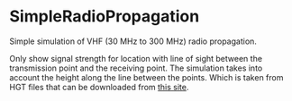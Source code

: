# SimpleRadioPropagation
Simple simulation of VHF (30 MHz to 300 MHz) radio propagation.

Only show signal strength for location with line of sight between the transmission point and the receiving point.
The simulation takes into account the height along the line between the points. Which is taken from HGT files that can be downloaded from [this site](https://dwtkns.com/srtm30m/).
